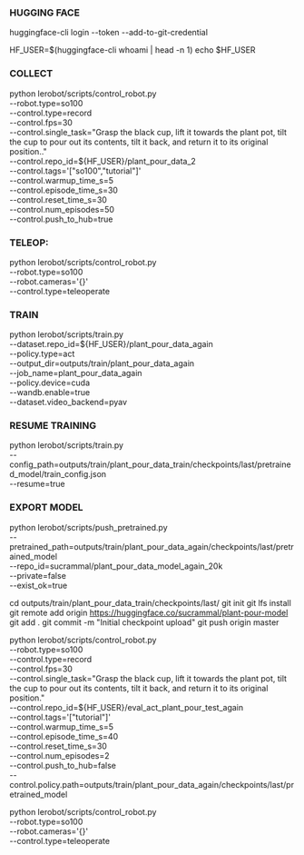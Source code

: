 ### HUGGING FACE
huggingface-cli login --token <HF-KEY> --add-to-git-credential

HF_USER=$(huggingface-cli whoami | head -n 1)
echo $HF_USER


###  COLLECT
python lerobot/scripts/control_robot.py \
  --robot.type=so100 \
  --control.type=record \
  --control.fps=30 \
  --control.single_task="Grasp the black cup, lift it towards the plant pot, tilt the cup to pour out its contents, tilt it back, and return it to its original position.." \
  --control.repo_id=${HF_USER}/plant_pour_data_2\
  --control.tags='["so100","tutorial"]' \
  --control.warmup_time_s=5 \
  --control.episode_time_s=30 \
  --control.reset_time_s=30 \
  --control.num_episodes=50 \
  --control.push_to_hub=true

### TELEOP:
python lerobot/scripts/control_robot.py \
  --robot.type=so100 \
  --robot.cameras='{}' \
  --control.type=teleoperate


### TRAIN
python lerobot/scripts/train.py \
  --dataset.repo_id=${HF_USER}/plant_pour_data_again \
  --policy.type=act \
  --output_dir=outputs/train/plant_pour_data_again \
  --job_name=plant_pour_data_again \
  --policy.device=cuda \
  --wandb.enable=true \
--dataset.video_backend=pyav


### RESUME TRAINING
python lerobot/scripts/train.py \
  --config_path=outputs/train/plant_pour_data_train/checkpoints/last/pretrained_model/train_config.json \
  --resume=true

### EXPORT MODEL
python lerobot/scripts/push_pretrained.py \
  --pretrained_path=outputs/train/plant_pour_data_again/checkpoints/last/pretrained_model \
  --repo_id=sucrammal/plant_pour_data_model_again_20k \
  --private=false \
  --exist_ok=true

cd outputs/train/plant_pour_data_train/checkpoints/last/
git init
git lfs install
git remote add origin https://huggingface.co/sucrammal/plant-pour-model
git add .
git commit -m "Initial checkpoint upload"
git push origin master


python lerobot/scripts/control_robot.py \
  --robot.type=so100 \
  --control.type=record \
  --control.fps=30 \
  --control.single_task="Grasp the black cup, lift it towards the plant pot, tilt the cup to pour out its contents, tilt it back, and return it to its original position." \
  --control.repo_id=${HF_USER}/eval_act_plant_pour_test_again \
  --control.tags='["tutorial"]' \
  --control.warmup_time_s=5 \
  --control.episode_time_s=40 \
  --control.reset_time_s=30 \
  --control.num_episodes=2\
  --control.push_to_hub=false \
  --control.policy.path=outputs/train/plant_pour_data_again/checkpoints/last/pretrained_model
  
  python lerobot/scripts/control_robot.py \
  --robot.type=so100 \
  --robot.cameras='{}' \
  --control.type=teleoperate



